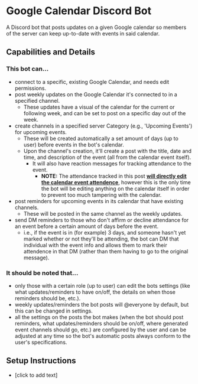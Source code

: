 # Google Calendar Discord Bot
A Discord bot that posts updates on a given Google calendar so members of the server can keep up-to-date with events in said calendar.

## Capabilities and Details
### This bot can...
* connect to a specific, existing Google Calendar, and needs edit permissions.
* post weekly updates on the Google Calendar it's connected to in a specified channel.
  * These updates have a visual of the calendar for the current or following week, and can be set to post on a specific day out of the week.
* create channels in a specified server Category (e.g., 'Upcoming Events') for upcoming events.
  * These will be created automatically a set amount of days (up to user) before events in the bot's calendar.
  * Upon the channel's creation, it'll create a post with the title, date and time, and description of the event (all from the calendar event itself).
    * It will also have reaction messages for tracking attendance to the event.
      * **NOTE:** The attendance tracked in this post <ins>**will directly edit the calendar event attendence**</ins>, however this is the only time the bot will be editing anything on the calendar itself in order to prevent too much tampering with the calendar.
* post reminders for upcoming events in its calendar that have existing channels.
  * These will be posted in the same channel as the weekly updates.
* send DM reminders to those who don't affirm or decline attendance for an event before a certain amount of days before the event.
  * i.e., if the event is in (for example) 3 days, and someone hasn't yet marked whether or not they'll be attending, the bot can DM that individual with the event info and allows them to mark their attendence in that DM (rather than them having to go to the original message).
### It should be noted that...
* only those with a certain role (up to user) can edit the bots settings (like what updates/reminders to have on/off, the details on when those reminders should be, etc.).
* weekly updates/reminders the bot posts will @everyone by default, but this can be changed in settings.
* all the settings on the posts the bot makes (when the bot should post reminders, what updates/reminders should be on/off, where generated event channels should go, etc.) are configured by the user and can be adjusted at any time so the bot's automatic posts always conform to the user's specifications.

## Setup Instructions
* [click to add text]
